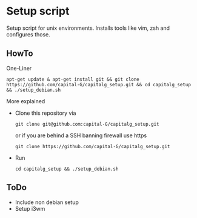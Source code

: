 # Setup script

Setup script for unix environments.
Installs tools like vim, zsh and configures those.

## HowTo

One-Liner

```shell
apt-get update & apt-get install git && git clone https://github.com/capital-G/capitalg_setup.git && cd capitalg_setup && ./setup_debian.sh
```

More explained

* Clone this repository via
  
  ```shell
  git clone git@github.com:capital-G/capitalg_setup.git
  ```

  or if you are behind a SSH banning firewall use https

  ```shell
  git clone https://github.com/capital-G/capitalg_setup.git
  ```

* Run

  ```shell
  cd capitalg_setup && ./setup_debian.sh
  ```

## ToDo

* Include non debian setup
* Setup i3wm
